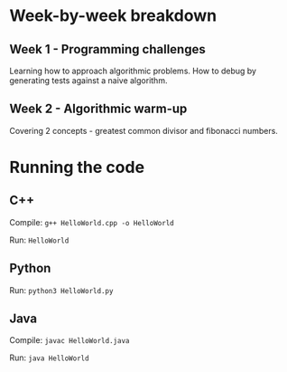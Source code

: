 
# Week-by-week breakdown

## Week 1 - Programming challenges
Learning how to approach algorithmic problems. How to debug by generating tests against a naive algorithm.

## Week 2 - Algorithmic warm-up
Covering 2 concepts - greatest common divisor and fibonacci numbers.


# Running the code

## C++
Compile: 
`g++ HelloWorld.cpp -o HelloWorld`

Run: 
`HelloWorld`

## Python
Run:
`python3 HelloWorld.py`

## Java
Compile:
`javac HelloWorld.java`

Run:
`java HelloWorld`

